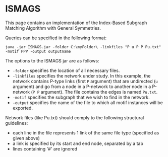 ISMAGS
======

This page contains an implementation of the Index-Based Subgraph Matching Algorithm with General Symmetries.

Queries can be specified in the following format:

	java -jar ISMAGS.jar -folder C:\myFolder\ -linkfiles "P u P P Pu.txt" -motif PPP -output outputname

The options to the ISMAGS jar are as follows:

* `-folder` specifies the location of all necessary files.
* `-linkfiles` specifies the network under study. In this example, the network contains P-type links (first `P` argument) that are undirected (`u` argument) and go from a node in a P-network to another node in a P-network (`P P` argument). The file contains the edges is named `Pu.txt`.
* `-motif` specifies the subgraph that we wish to find in the network.
* `-output` specifies the name of the file to which all motif instances will be exported.

Network files (like Pu.txt) should comply to the following structural guidelines:
* each line in the file represents 1 link of the same file type (specified as given above)
* a link is specified by its start and end node, separated by a tab
* lines containing '#' are ignored